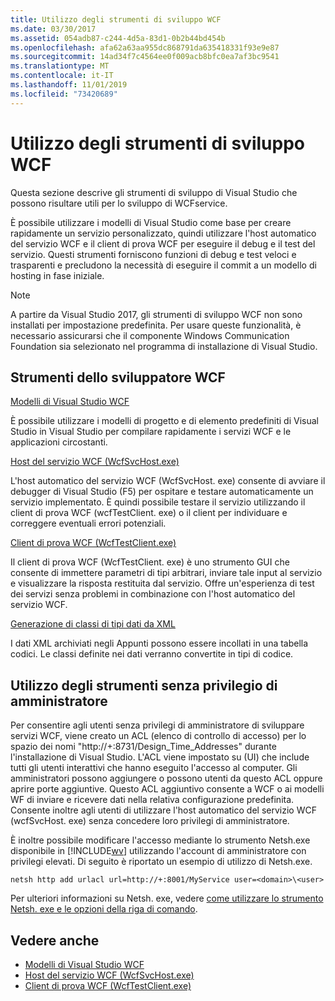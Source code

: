 ```yaml
---
title: Utilizzo degli strumenti di sviluppo WCF
ms.date: 03/30/2017
ms.assetid: 054adb87-c244-4d5a-83d1-0b2b44bd454b
ms.openlocfilehash: afa62a63aa955dc868791da635418331f93e9e87
ms.sourcegitcommit: 14ad34f7c4564ee0f009acb8bfc0ea7af3bc9541
ms.translationtype: MT
ms.contentlocale: it-IT
ms.lasthandoff: 11/01/2019
ms.locfileid: "73420689"
---
```

# <a name="using-the-wcf-development-tools"></a>Utilizzo degli strumenti di sviluppo WCF
Questa sezione descrive gli strumenti di sviluppo di Visual Studio che possono risultare utili per lo sviluppo di WCFservice.  
  
 È possibile utilizzare i modelli di Visual Studio come base per creare rapidamente un servizio personalizzato, quindi utilizzare l'host automatico del servizio WCF e il client di prova WCF per eseguire il debug e il test del servizio. Questi strumenti forniscono funzioni di debug e test veloci e trasparenti e precludono la necessità di eseguire il commit a un modello di hosting in fase iniziale.  
 
 > [!NOTE]
 > A partire da Visual Studio 2017, gli strumenti di sviluppo WCF non sono installati per impostazione predefinita. Per usare queste funzionalità, è necessario assicurarsi che il componente Windows Communication Foundation sia selezionato nel programma di installazione di Visual Studio.
  
## <a name="the-wcf-developer-tools"></a>Strumenti dello sviluppatore WCF  
 [Modelli di Visual Studio WCF](wcf-vs-templates.md)  
  
 È possibile utilizzare i modelli di progetto e di elemento predefiniti di Visual Studio in Visual Studio per compilare rapidamente i servizi WCF e le applicazioni circostanti.  
  
 [Host del servizio WCF (WcfSvcHost.exe)](wcf-service-host-wcfsvchost-exe.md)  
  
 L'host automatico del servizio WCF (WcfSvcHost. exe) consente di avviare il debugger di Visual Studio (F5) per ospitare e testare automaticamente un servizio implementato. È quindi possibile testare il servizio utilizzando il client di prova WCF (wcfTestClient. exe) o il client per individuare e correggere eventuali errori potenziali.  
  
 [Client di prova WCF (WcfTestClient.exe)](wcf-test-client-wcftestclient-exe.md)  
  
 Il client di prova WCF (WcfTestClient. exe) è uno strumento GUI che consente di immettere parametri di tipi arbitrari, inviare tale input al servizio e visualizzare la risposta restituita dal servizio. Offre un'esperienza di test dei servizi senza problemi in combinazione con l'host automatico del servizio WCF.  
  
 [Generazione di classi di tipi dati da XML](generating-data-type-classes-from-xml.md)  
  
 I dati XML archiviati negli Appunti possono essere incollati in una tabella codici. Le classi definite nei dati verranno convertite in tipi di codice.  
  
## <a name="using-the-tools-without-administrator-privilege"></a>Utilizzo degli strumenti senza privilegio di amministratore  
 Per consentire agli utenti senza privilegi di amministratore di sviluppare servizi WCF, viene creato un ACL (elenco di controllo di accesso) per lo spazio dei nomi "http://+:8731/Design_Time_Addresses" durante l'installazione di Visual Studio. L'ACL viene impostato su (UI) che include tutti gli utenti interattivi che hanno eseguito l'accesso al computer. Gli amministratori possono aggiungere o possono utenti da questo ACL oppure aprire porte aggiuntive. Questo ACL aggiuntivo consente a WCF o ai modelli WF di inviare e ricevere dati nella relativa configurazione predefinita. Consente inoltre agli utenti di utilizzare l'host automatico del servizio WCF (wcfSvcHost. exe) senza concedere loro privilegi di amministratore.  
  
 È inoltre possibile modificare l'accesso mediante lo strumento Netsh.exe disponibile in [!INCLUDE[wv](../../../includes/wv-md.md)] utilizzando l'account di amministratore con privilegi elevati. Di seguito è riportato un esempio di utilizzo di Netsh.exe.  
  
```console  
netsh http add urlacl url=http://+:8001/MyService user=<domain>\<user>  
```  
  
 Per ulteriori informazioni su Netsh. exe, vedere [come utilizzare lo strumento Netsh. exe e le opzioni della riga di comando](https://go.microsoft.com/fwlink/?LinkId=97877).  
  
## <a name="see-also"></a>Vedere anche

- [Modelli di Visual Studio WCF](wcf-vs-templates.md)
- [Host del servizio WCF (WcfSvcHost.exe)](wcf-service-host-wcfsvchost-exe.md)
- [Client di prova WCF (WcfTestClient.exe)](wcf-test-client-wcftestclient-exe.md)
